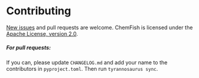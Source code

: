 # Contributing

[New issues](https://github.com/dmyersturnbull/chemfish/issues) and pull requests are welcome.
ChemFish is licensed under the [Apache License, version 2.0](https://www.apache.org/licenses/LICENSE-2.0).

##### For pull requests:
If you can, please update `CHANGELOG.md` and add your name to the contributors in `pyproject.toml`.
Then run `tyrannosaurus sync`.
